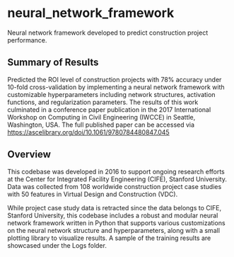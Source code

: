# neural_network_framework
Neural network framework developed to predict construction project performance.

## Summary of Results
Predicted the ROI level of construction projects with 78% accuracy under 10-fold cross-validation by implementing a neural network framework with customizable hyperparameters including network structures, activation functions, and regularization parameters. The results of this work culminated in a conference paper publication in the 2017 International Workshop on Computing in Civil Engineering (IWCCE) in Seattle, Washington, USA.
The full published paper can be accessed via https://ascelibrary.org/doi/10.1061/9780784480847.045 

## Overview
This codebase was developed in 2016 to support ongoing research efforts at the Center for Integrated Facility Engineering (CIFE), Stanford University. Data was collected from 108 worldwide construction project case studies with 50 features in Virtual Design and Construction (VDC). 

While project case study data is retracted since the data belongs to CIFE, Stanford University, this codebase includes a robust and modular neural network framework written in Python that supports various customizations on the neural network structure and hyperparameters, along with a small plotting library to visualize results. A sample of the training results are showcased under the Logs folder.

